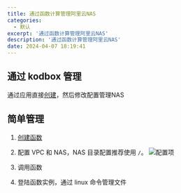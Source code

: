 ```yaml
---
title: 通过函数计算管理阿里云NAS
categories:
  - 默认
excerpt: '通过函数计算管理阿里云NAS'
description: '通过函数计算管理阿里云NAS'
date: 2024-04-07 18:19:41
---
```


## 通过 kodbox 管理

通过应用直接[创建](https://fcnext.console.aliyun.com/applications/create?template=start-fc-kodbox)，然后修改配置管理NAS

## 简单管理

1. [创建函数](https://fcnext.console.aliyun.com/cn-beijing/functions/create)
 
2. 配置 VPC 和 NAS，NAS 目录配置推荐使用 `/`。
![配置项](/image/fc-nas/config.jpg)

3. 调用函数

4. 登陆函数实例，通过 linux 命令管理文件